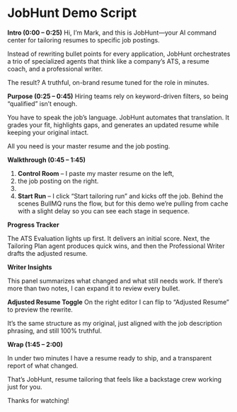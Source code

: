 # JobHunt Demo Script

**Intro (0:00 – 0:25)**
Hi, I’m Mark, and this is JobHunt—your AI command center for tailoring resumes to specific job postings. 

Instead of rewriting bullet points for every application,
 JobHunt orchestrates a trio of specialized agents that think like a company’s ATS,
  a resume coach, 
  and a professional writer. 
  
  The result? 
  A truthful, on-brand resume tuned for the role in minutes.


**Purpose (0:25 – 0:45)**
Hiring teams rely on keyword-driven filters, 
so being “qualified” isn’t enough. 

You have to speak the job’s language. 
JobHunt automates that translation. 
It grades your fit,
 highlights gaps, 
 and generates an updated resume while keeping your original intact. 
 
 All you need is your master resume and the job posting.


**Walkthrough (0:45 – 1:45)**

1. **Control Room** – 
I paste my master resume on the left, 
1. the job posting on the right.
2. 
3. **Start Run** 
– I click “Start tailoring run” and kicks off the job. 
Behind the scenes BullMQ runs the flow, 
but for this demo we’re pulling from cache with a slight delay so you can see each stage in sequence.

**Progress Tracker** 

The ATS Evaluation lights up first.
It delivers an initial score.
Next, the Tailoring Plan agent produces quick wins, 
and then the Professional Writer drafts the adjusted resume. 

**Writer Insights** 

This panel summarizes what changed and what still needs work. 
If there’s more than two notes,
I can expand it to review every bullet.

**Adjusted Resume Toggle**
On the right editor I can flip to “Adjusted Resume” to preview the rewrite. 

It’s the same structure as my original, just aligned with the job description phrasing,
and still 100% truthful.

**Wrap (1:45 – 2:00)**

In under two minutes I have a resume ready to ship, 
and a transparent report of what changed. 

That’s JobHunt,
resume tailoring that feels like a backstage crew working just for you. 

Thanks for watching!


